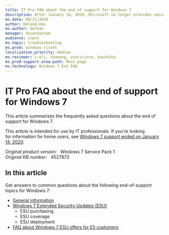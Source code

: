 ```yaml
---
title: IT Pro FAQ about the end of support for Windows 7
description: After January 14, 2020, Microsoft no longer provides security updates or support for computers that run Windows 7.
ms.date: 09/21/2020
author: Deland-Han
ms.author: delhan
manager: dscontentpm
audience: itpro
ms.topic: troubleshooting
ms.prod: windows-client
localization_priority: medium
ms.reviewer: v-elj, chawong, winciccore, kaushika
ms.prod-support-area-path: Main page
ms.technology: Windows 7 EoS FAQ
---
```

# IT Pro FAQ about the end of support for Windows 7

This article summarizes the frequently asked questions about the end of support for Windows 7.

This article is intended for use by IT professionals. If you're looking for information for home users, see [Windows 7 support ended on January 14, 2020](https://support.microsoft.com/help/4057281/windows-7-support-will-end-on-january-14-2020).

_Original product version:_ &nbsp; Windows 7 Service Pack 1  
_Original KB number:_ &nbsp; 4527873

## In this article

Get answers to common questions about the following end-of-support topics for Windows 7:

- [General information](https://support.microsoft.com/help/4527875) 
- [Windows 7 Extended Security Updates (ESU)](https://support.microsoft.com/help/4527878) 
  - ESU purchasing
  - ESU coverage
  - ESU deployment
- [FAQ about Windows 7 ESU offers for E5 customers](https://support.microsoft.com/help/4527879) 
